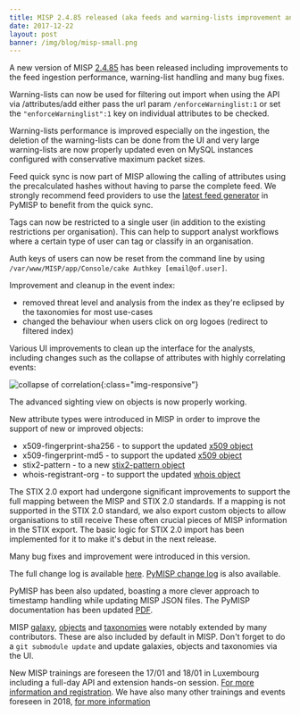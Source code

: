 ```yaml
---
title: MISP 2.4.85 released (aka feeds and warning-lists improvement and more)
date: 2017-12-22
layout: post
banner: /img/blog/misp-small.png
---
```


A new version of MISP [2.4.85](https://github.com/MISP/MISP/tree/v2.4.85) has been released including improvements to the feed ingestion performance, warning-list handling and many bug fixes.

Warning-lists can now be used for filtering out import when using the API via /attributes/add either pass the url param `/enforceWarninglist:1` or set the `"enforceWarninglist":1` key on individual attributes to be checked.

Warning-lists performance is improved especially on the ingestion, the deletion of the warning-lists can be done from the UI and very large warning-lists are now properly updated even on MySQL instances configured with conservative maximum packet sizes.

Feed quick sync is now part of MISP allowing the calling of attributes using the precalculated hashes without having to parse the complete feed. We strongly recommend
feed providers to use the [latest feed generator](https://github.com/MISP/PyMISP/commit/195cd6d7fc305ac6628ed8f2ff762b3f69a9b6ca) in PyMISP to benefit from the quick sync.

Tags can now be restricted to a single user (in addition to the existing restrictions per organisation). This can help to
support analyst workflows where a certain type of user can tag or classify in an organisation.

Auth keys of users can now be reset from the command line by using `/var/www/MISP/app/Console/cake Authkey [email@of.user]`.

Improvement and cleanup in the event index:

- removed threat level and analysis from the index as they're eclipsed by the taxonomies for most use-cases
- changed the behaviour when users click on org logoes (redirect to filtered index)

Various UI improvements to clean up the interface for the analysts, including changes such as the collapse of attributes with highly correlating events:

![collapse of correlation](/img/blog/collapse.png){:class="img-responsive"}

The advanced sighting view on objects is now properly working.

New attribute types were introduced in MISP in order to improve the support of new or improved objects:

- x509-fingerprint-sha256 - to support the updated [x509 object](https://www.misp-project.org/objects.html#_x509)
- x509-fingerprint-md5 - to support the updated [x509 object](https://www.misp-project.org/objects.html#_x509)
- stix2-pattern - to a new [stix2-pattern object](https://www.misp-project.org/objects.html#_stix2_pattern)
- whois-registrant-org - to support the updated [whois object](https://www.misp-project.org/objects.html#_whois)

The STIX 2.0 export had undergone significant improvements to support the full mapping between the MISP and STIX 2.0 standards.
If a mapping is not supported in the STIX 2.0 standard, we also export custom objects to allow organisations to still receive
These often crucial pieces of MISP information  in the STIX export. The basic logic for STIX 2.0 import has been implemented for it to make it's debut in
the next release.

Many bug fixes and improvement were introduced in this version.

The full change log is available [here](https://www.misp.software/Changelog.txt). [PyMISP change log](https://www.misp.software/PyMISP-Changelog.txt) is also available.

PyMISP has been also updated, boasting a more clever approach to timestamp handling while updating MISP JSON files. The PyMISP documentation has been updated [PDF](https://media.readthedocs.org/pdf/pymisp/latest/pymisp.pdf).

MISP [galaxy](/galaxy.pdf), [objects](/objects.pdf) and [taxonomies](/taxonomies.pdf) were notably extended by many contributors. These are also included by default in MISP. Don't forget to do a `git submodule update` and update galaxies, objects and taxonomies via the UI.

New MISP trainings are foreseen the 17/01 and 18/01 in Luxembourg including a full-day API and extension hands-on session. [For more information and registration](https://www.circl.lu/services/misp-training-materials/). We have also many other trainings and events foreseen in 2018, [for more information](/events/)

